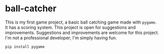 # ball-catcher
This is my first game project, a basic ball catching game made with `pygame`. It has a scoring system. This project is open for suggestions and improvements. Suggestions and improvements are welcome for this project. I'm not a professional developer; I'm simply having fun.

```
pip install pygame
```
